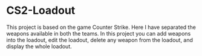 # CS2-Loadout
This project is based on the game Counter Strike. Here I have separated the weapons available in both the teams. In this project you can add weapons into the loadout, edit the loadout, delete any weapon from the loadout, and display the whole loadout.
